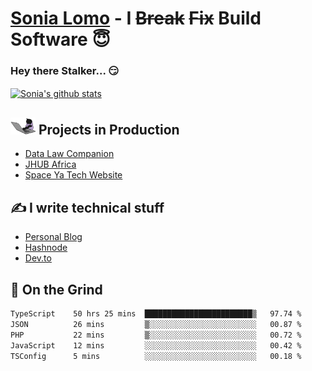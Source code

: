 # [Sonia Lomo](https://sonylomo.github.io/) - I ~~Break~~ ~~Fix~~ Build Software 😇
### Hey there Stalker... 😏 

<a href="https://github.com/sonylomo/github-readme-stats">
  <img align="center" src="https://media.giphy.com/media/lU05nFSW6Y2A/giphy.gif" alt="Sonia's github stats" />
</a>

## <img src="assets/devcat.gif" width="40"> Projects in Production
- [Data Law Companion](https://datalawcompanion.org/)
- [JHUB Africa](https://jhubafrica.com/)
- [Space Ya Tech Website](https://www.spaceyatech.com/)

## ✍️ I write technical stuff
- [Personal Blog](https://sonylomo-github-io.vercel.app/blog)
- [Hashnode](https://sonylomo.hashnode.dev/)
- [Dev.to](https://dev.to/sonylomo)

## 🤡 On the Grind
<!--START_SECTION:waka-->

```txt
TypeScript    50 hrs 25 mins  ████████████████████████▒   97.74 %
JSON          26 mins         ▒░░░░░░░░░░░░░░░░░░░░░░░░   00.87 %
PHP           22 mins         ▒░░░░░░░░░░░░░░░░░░░░░░░░   00.72 %
JavaScript    12 mins         ░░░░░░░░░░░░░░░░░░░░░░░░░   00.42 %
TSConfig      5 mins          ░░░░░░░░░░░░░░░░░░░░░░░░░   00.18 %
```

<!--END_SECTION:waka-->
